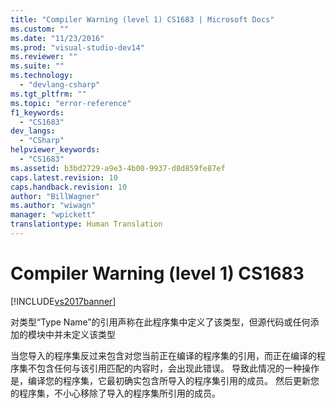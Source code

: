 ```yaml
---
title: "Compiler Warning (level 1) CS1683 | Microsoft Docs"
ms.custom: ""
ms.date: "11/23/2016"
ms.prod: "visual-studio-dev14"
ms.reviewer: ""
ms.suite: ""
ms.technology: 
  - "devlang-csharp"
ms.tgt_pltfrm: ""
ms.topic: "error-reference"
f1_keywords: 
  - "CS1683"
dev_langs: 
  - "CSharp"
helpviewer_keywords: 
  - "CS1683"
ms.assetid: b3bd2729-a9e3-4b00-9937-d8d859fe87ef
caps.latest.revision: 10
caps.handback.revision: 10
author: "BillWagner"
ms.author: "wiwagn"
manager: "wpickett"
translationtype: Human Translation
---
```

# Compiler Warning (level 1) CS1683
[!INCLUDE[vs2017banner](../../../csharp/includes/vs2017banner.md)]

对类型“Type Name”的引用声称在此程序集中定义了该类型，但源代码或任何添加的模块中并未定义该类型  
  
 当您导入的程序集反过来包含对您当前正在编译的程序集的引用，而正在编译的程序集不包含任何与该引用匹配的内容时，会出现此错误。  导致此情况的一种操作是，编译您的程序集，它最初确实包含所导入的程序集引用的成员。  然后更新您的程序集，不小心移除了导入的程序集所引用的成员。